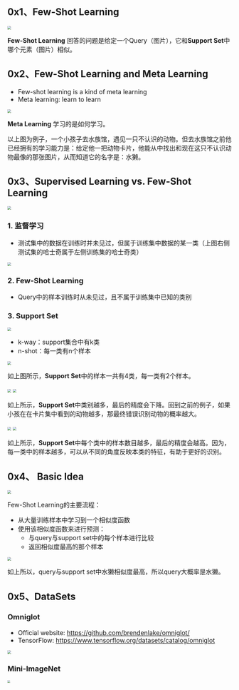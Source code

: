 

## 0x1、Few-Shot Learning

<img src="https://cdn.jsdelivr.net/gh/zytMatrix/images/posts/20210901104201.png" style="zoom: 50%;" />

**Few-Shot Learning** 回答的问题是给定一个Query（图片），它和**Support Set**中哪个元素（图片）相似。

## 0x2、Few-Shot Learning and Meta Learning

* Few-shot learning is a kind of meta learning
* Meta learning: learn to learn

<img src="https://cdn.jsdelivr.net/gh/zytMatrix/images/posts/20210901104519.png" style="zoom:50%;" />

**Meta Learning** 学习的是如何学习。

以上图为例子，一个小孩子去水族馆，遇见一只不认识的动物。但去水族馆之前他已经拥有的学习能力是：给定他一把动物卡片，他能从中找出和现在这只不认识动物最像的那张图片，从而知道它的名字是：水獭。

## 0x3、Supervised Learning vs. Few-Shot Learning

<img src="https://cdn.jsdelivr.net/gh/zytMatrix/images/posts/20210901105040.png" style="zoom:50%;" />

### 1. 监督学习

* 测试集中的数据在训练时并未见过，但属于训练集中数据的某一类（上图右侧测试集的哈士奇属于左侧训练集的哈士奇类）

<img src="https://cdn.jsdelivr.net/gh/zytMatrix/images/posts/20210901105305.png" style="zoom:50%;" />

### 2. Few-Shot Learning

* Query中的样本训练时从未见过，且不属于训练集中已知的类别

### 3. Support Set

<img src="https://cdn.jsdelivr.net/gh/zytMatrix/images/posts/20210901105528.png" style="zoom:50%;" />

* k-way：support集合中有k类
* n-shot：每一类有n个样本

<img src="https://cdn.jsdelivr.net/gh/zytMatrix/images/posts/20210901105717.png" style="zoom:50%;" />

如上图所示，**Support Set**中的样本一共有4类，每一类有2个样本。

<img src="https://cdn.jsdelivr.net/gh/zytMatrix/images/posts/20210901105814.png" style="zoom:50%;" />

<img src="https://cdn.jsdelivr.net/gh/zytMatrix/images/posts/20210901105903.png" style="zoom:50%;" />

如上所示，**Support Set**中类别越多，最后的精度会下降。回到之前的例子，如果小孩在在卡片集中看到的动物越多，那最终错误识别动物的概率越大。

<img src="https://cdn.jsdelivr.net/gh/zytMatrix/images/posts/20210901110057.png" style="zoom:50%;" />

<img src="https://cdn.jsdelivr.net/gh/zytMatrix/images/posts/20210901110122.png" style="zoom:50%;" />

如上所示，**Support Set**中每个类中的样本数目越多，最后的精度会越高。因为，每一类中的样本越多，可以从不同的角度反映本类的特征，有助于更好的识别。

## 0x4、 Basic Idea

<img src="https://cdn.jsdelivr.net/gh/zytMatrix/images/posts/20210901110359.png" style="zoom:50%;" />

Few-Shot Learning的主要流程：

* 从大量训练样本中学习到一个相似度函数
* 使用该相似度函数来进行预测：
    * 与query与support set中的每个样本进行比较
    * 返回相似度最高的那个样本

<img src="https://cdn.jsdelivr.net/gh/zytMatrix/images/posts/20210901110547.png" style="zoom:50%;" />

如上所以，query与support set中水獭相似度最高，所以query大概率是水獭。

## 0x5、DataSets

### Omniglot

* Official website: https://github.com/brendenlake/omniglot/
* TensorFlow: https://www.tensorflow.org/datasets/catalog/omniglot

<img src="https://cdn.jsdelivr.net/gh/zytMatrix/images/posts/20210901110745.png" style="zoom:50%;" />

### Mini-ImageNet

<img src="https://cdn.jsdelivr.net/gh/zytMatrix/images/posts/20210901110823.png" style="zoom: 38%;" />

